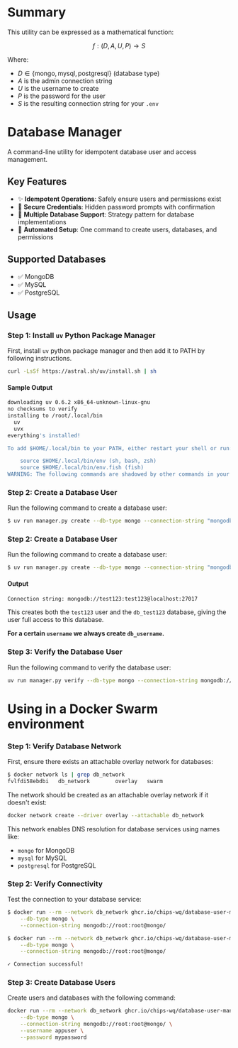 # Summary
This utility can be expressed as a mathematical function:

$$f: (D, A, U, P) \rightarrow S$$

Where:
- $D \in \{\text{mongo}, \text{mysql}, \text{postgresql}\}$ (database type)
- $A$ is the admin connection string
- $U$ is the username to create
- $P$ is the password for the user
- $S$ is the resulting connection string for your `.env`

# Database Manager

A command-line utility for idempotent database user and access management.

## Key Features

- ✨ **Idempotent Operations**: Safely ensure users and permissions exist
- 🔐 **Secure Credentials**: Hidden password prompts with confirmation
- 🔄 **Multiple Database Support**: Strategy pattern for database implementations
- 🤖 **Automated Setup**: One command to create users, databases, and permissions

## Supported Databases

- ✅ MongoDB
- ✅ MySQL
- ✅ PostgreSQL

## Usage

### Step 1: Install `uv` Python Package Manager

First, install `uv` python package manager and then add it to PATH by following instructions.

```bash
curl -LsSf https://astral.sh/uv/install.sh | sh
```

#### Sample Output
```bash
downloading uv 0.6.2 x86_64-unknown-linux-gnu
no checksums to verify
installing to /root/.local/bin
  uv
  uvx
everything's installed!

To add $HOME/.local/bin to your PATH, either restart your shell or run:

    source $HOME/.local/bin/env (sh, bash, zsh)
    source $HOME/.local/bin/env.fish (fish)
WARNING: The following commands are shadowed by other commands in your PATH: uv uvx
```

### Step 2: Create a Database User

Run the following command to create a database user:

```bash
$ uv run manager.py create --db-type mongo --connection-string "mongodb://root:root@localhost/" --username test123 --password test123

```
### Step 2: Create a Database User

Run the following command to create a database user:

```bash
$ uv run manager.py create --db-type mongo --connection-string "mongodb://root:root@localhost/" --username test123 --password test123
```

#### Output
```bash
Connection string: mongodb://test123:test123@localhost:27017
```

This creates both the `test123` user and the `db_test123` database, giving the user full access to this database. 

**For a certain `username` we always create `db_username`.**

### Step 3: Verify the Database User

Run the following command to verify the database user:

```bash
uv run manager.py verify --db-type mongo --connection-string mongodb://test123:test123@localhost:27017
```

# Using in a Docker Swarm environment

### Step 1: Verify Database Network
First, ensure there exists an attachable overlay network for databases:

```bash
$ docker network ls | grep db_network
fvlfdi58ebdbi   db_network        overlay   swarm
```

The network should be created as an attachable overlay network if it doesn't exist:

```bash
docker network create --driver overlay --attachable db_network
```

This network enables DNS resolution for database services using names like:
- `mongo` for MongoDB
- `mysql` for MySQL
- `postgresql` for PostgreSQL

### Step 2: Verify Connectivity
Test the connection to your database service:

```bash
$ docker run --rm --network db_network ghcr.io/chips-wq/database-user-manager:latest  verify \
    --db-type mongo \
    --connection-string mongodb://root:root@mongo/

$ docker run --rm --network db_network ghcr.io/chips-wq/database-user-manager:latest verify \
    --db-type mongo \
    --connection-string mongodb://root:root@mongo/

✓ Connection successful!
```

### Step 3: Create Database Users
Create users and databases with the following command:

```bash
docker run --rm --network db_network ghcr.io/chips-wq/database-user-manager:latest create \
    --db-type mongo \
    --connection-string mongodb://root:root@mongo/ \
    --username appuser \
    --password mypassword
```

